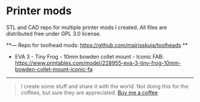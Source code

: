 # Printer mods

STL and CAD repo for multiple printer mods I created.
All files are distributed free under GPL 3.0 license.

**— Repo for toolhead mods: https://github.com/mairisskuja/toolheads
**
- EVA 3 - Tiny Frog - 10mm bowden collet mount - Iconic FAB: https://www.printables.com/model/228955-eva-3-tiny-frog-10mm-bowden-collet-mount-iconic-fa

___________________________________________________
>I create some stuff and share it with the world. Not doing this for the coffees, but sure they are appreciated.
>[Buy me a coffee](https://www.buymeacoffee.com/iconicfab)


